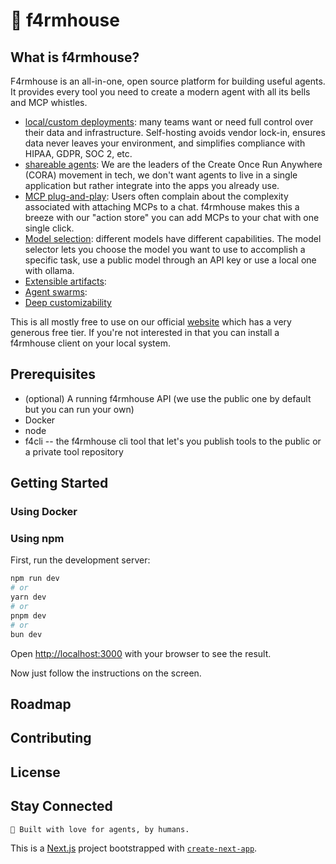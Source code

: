 # 🏡 f4rmhouse
## What is f4rmhouse?

F4rmhouse is an all-in-one, open source platform for building useful agents. It provides every tool you need to create a modern agent with all its bells and MCP whistles. 

* [local/custom deployments](https://f4rmhouse.com): many teams want or need full control over their data and infrastructure. Self-hosting avoids vendor lock-in, ensures data never leaves your environment, and simplifies compliance with HIPAA, GDPR, SOC 2, etc.
* [shareable agents](https://f4rmhouse.com): We are the leaders of the Create Once Run Anywhere (CORA) movement in tech, we don't want agents to live in a single application but rather integrate into the apps you already use.
* [MCP plug-and-play](https://f4rmhouse.com): Users often complain about the complexity associated with attaching MCPs to a chat. f4rmhouse makes this a breeze with our "action store" you can add MCPs to your chat with one single click. 
* [Model selection](https://f4rmhouse.com): different models have different capabilities. The model selector lets you choose the model you want to use to accomplish a specific task, use a public model through an API key or use a local one with ollama.
* [Extensible artifacts](https://f4rmhouse.com):
* [Agent swarms](https://f4rmhouse.com):
* [Deep customizability](https://f4rmhouse.com)

This is all mostly free to use on our official [website](https://f4rmhouse.com) which has a very generous free tier. If you're not interested in that you can install a f4rmhouse client on your local system. 

## Prerequisites

* (optional) A running f4rmhouse API (we use the public one by default but you can run your own)
* Docker
* node
* f4cli -- the f4rmhouse cli tool that let's you publish tools to the public or a private tool repository

## Getting Started

### Using Docker

### Using npm

First, run the development server:

```bash
npm run dev
# or
yarn dev
# or
pnpm dev
# or
bun dev
```

Open [http://localhost:3000](http://localhost:3000) with your browser to see the result.

Now just follow the instructions on the screen.

## Roadmap
## Contributing
## License
## Stay Connected

    🏡 Built with love for agents, by humans.

This is a [Next.js](https://nextjs.org) project bootstrapped with [`create-next-app`](https://nextjs.org/docs/app/api-reference/cli/create-next-app).
